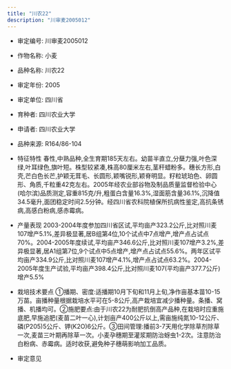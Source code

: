 ```yaml
---
title: "川农22"
description: "川审麦2005012"
---
```

* 审定编号:  川审麦2005012

*  作物名称:  小麦

*  品种名称:  川农22

*  审定年份:  2005

*  审定单位:  四川省

* 育种者:  四川农业大学

*  申请者:  四川农业大学

*  品种来源:  R164/86-104

*  特征特性
春性,中熟品种,全生育期185天左右。幼苗半直立,分蘖力强,叶色深绿,叶耳绿色,旗叶短。株型较紧凑,株高80厘米左右,茎秆蜡粉多。穗长方形,白壳,芒白色长芒,护颖无茸毛、长圆形,颖嘴锐形,颖脊明显。籽粒琥珀色、卵圆形、角质,千粒重42克左右。2005年经农业部谷物及制品质量监督检验中心(哈尔滨)品质测定,容重815克/升,粗蛋白含量16.3%,湿面筋含量36.1%,沉降值34.5毫升,面团稳定时间2.5分钟。经四川省农科院植保所抗病性鉴定,高抗条锈病,高感白粉病,感赤霉病。

*  产量表现
2003-2004年度参加四川省区试,平均亩产323.2公斤,比对照川麦107增产5.1%,差异极显著,居B组第4位,10个试点中7点增产,增产点占试点70%。2004-2005年度续试,平均亩产346.6公斤,比对照川麦107增产3.2%,差异极显著,居A1组第7位,9个试点中5点增产,增产点占试点55.6%。两年区试平均亩产334.9公斤,比对照川麦107增产4.1%,增产点占试点63.2%。2004-2005年度生产试验,平均亩产398.4公斤,比对照川麦107(平均亩产377.7公斤)增产5.5%

*  栽培技术要点
①播期、密度:适播期10月下旬和11月上旬,净作亩基本苗10-15万苗。亩播种量根据栽培水平可在5-8公斤,高产栽培宜减少播种量。条播、窝播、机播均可。②施肥要点:由于川农22为耐肥抗倒高产品种,在栽培时应重施底肥,早施追肥(麦苗二叶一心),计划亩产400公斤以上,需亩施纯氮10-12公斤、磷(P205)5公斤、钾(K2O)6公斤。③田间管理:播前3-7天用化学除草剂除草一次,麦苗三叶期再除草一次。小麦孕穗期至灌浆期防治蚜虫1-2次。注意防治白粉病、赤霉病。适时收获,避免种子穗萌影响加工品质。

*  审定意见

